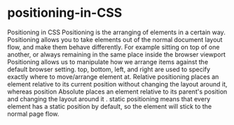 # positioning-in-CSS
Positioning in CSS
Positioning is the arranging of elements in a certain way.
Positioning allows you to take elements out of the normal document layout flow, and make them behave differently.
For example sitting on top of one another, or always remaining in the same place inside the browser viewport
Positioning allows us to manipulate how we arrange items against the default browser setting.
top, bottom, left, and right are used to specify exactly where to move/arrange element at. 
Relative positioning places an element relative to its current position without changing the layout around it, whereas position
Absolute places an element relative to its parent's position and changing the layout around it .
static positioning means that every element has a static position by default, so the element will stick to the normal page flow.
